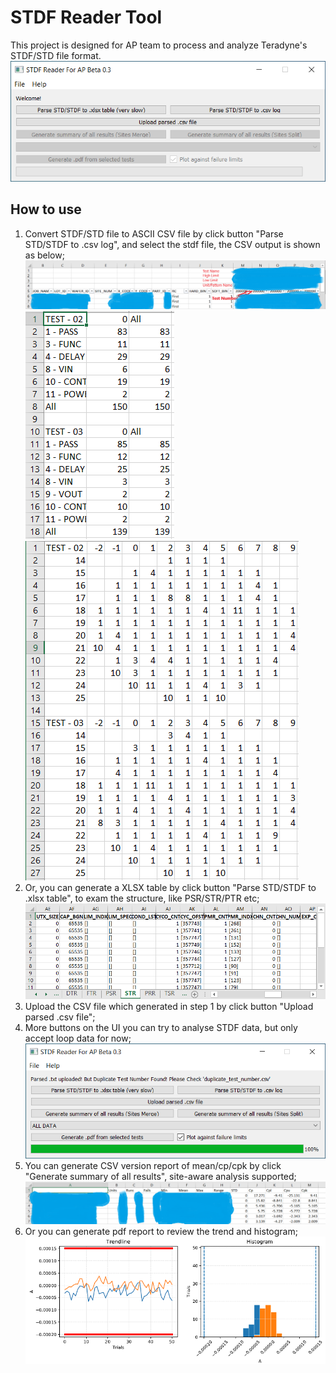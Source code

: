 # STDF Reader Tool

This project is designed for AP team to process and analyze Teradyne's STDF/STD file format.
![GUI](/img/Win_Capture.PNG)

## How to use

1. Convert STDF/STD file to ASCII CSV file by click button "Parse STD/STDF to .csv log", and select the stdf file, the CSV output is shown as below;
![Data Summary](/img/Win_Capture4.PNG "Data Summary")
![Bin Summary](/img/Bin_Summary.PNG "Bin Summary")
![Wafer Map](/img/Wafer_Map.PNG "Wafer Map")
1. Or, you can generate a XLSX table by click button "Parse STD/STDF to .xlsx table", to exam the structure, like PSR/STR/PTR etc;
![Semantic description of image](/img/Xlsx_Capture.PNG)
3. Upload the CSV file which generated in step 1 by click button "Upload parsed .csv file";
4. More buttons on the UI you can try to analyse STDF data, but only accept loop data for now;
![Semantic description of image](/img/Win_Capture3.PNG)
5. You can generate CSV version report of mean/cp/cpk by click "Generate summary of all results", site-aware analysis supported;
![Semantic description of image](/img/Win_Capture2.PNG)
6. Or you can generate pdf report to review the trend and histogram;
![Semantic description of image](/img/PDF_Capture.PNG)
